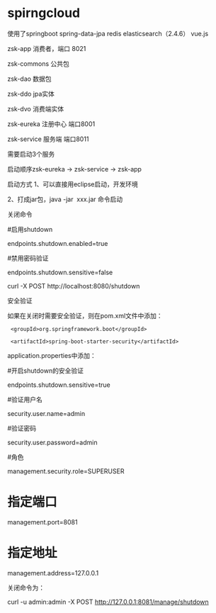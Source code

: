 # spirngcloud

使用了springboot spring-data-jpa redis elasticsearch（2.4.6） vue.js 

zsk-app  消费者，端口 8021

zsk-commons 公共包

zsk-dao  数据包

zsk-ddo  jpa实体

zsk-dvo  消费端实体

zsk-eureka  注册中心  端口8001

zsk-service  服务端   端口8011

需要启动3个服务

启动顺序zsk-eureka -> zsk-service -> zsk-app


启动方式
1、可以直接用eclipse启动，开发环境

2、打成jar包，java -jar  xxx.jar 命令启动

关闭命令

#启用shutdown

endpoints.shutdown.enabled=true

#禁用密码验证

endpoints.shutdown.sensitive=false

curl -X POST http://localhost:8080/shutdown

安全验证

如果在关闭时需要安全验证，则在pom.xml文件中添加：

<dependency>

     <groupId>org.springframework.boot</groupId>

     <artifactId>spring-boot-starter-security</artifactId>

</dependency>

application.properties中添加：

#开启shutdown的安全验证

endpoints.shutdown.sensitive=true

#验证用户名

security.user.name=admin

#验证密码

security.user.password=admin

#角色

management.security.role=SUPERUSER

# 指定端口

management.port=8081

# 指定地址

management.address=127.0.0.1

关闭命令为：

curl -u admin:admin -X POST http://127.0.0.1:8081/manage/shutdown

